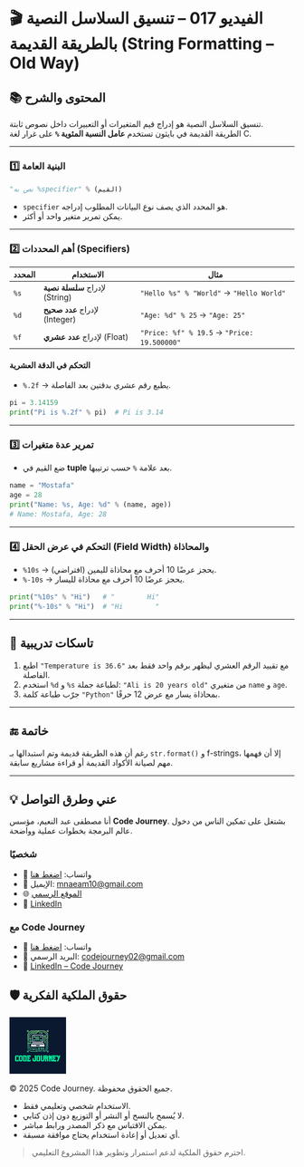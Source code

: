 # 🎬 الفيديو 017 – تنسيق السلاسل النصية بالطريقة القديمة (String Formatting – Old Way)

## 📚 المحتوى والشرح
تنسيق السلاسل النصية هو إدراج قيم المتغيرات أو التعبيرات داخل نصوص ثابتة.  
الطريقة القديمة في بايثون تستخدم **عامل النسبة المئوية `%`** على غرار لغة C.

---

### 1️⃣ البنية العامة
```python
"نص به %specifier" % (القيم)
```

* `specifier` هو المحدد الذي يصف نوع البيانات المطلوب إدراجه.
* يمكن تمرير متغير واحد أو أكثر.

---

### 2️⃣ أهم المحددات (Specifiers)

| المحدد | الاستخدام                      | مثال                                        |
| ------ | ------------------------------ | ------------------------------------------- |
| `%s`   | لإدراج **سلسلة نصية** (String) | `"Hello %s" % "World"` → `"Hello World"`    |
| `%d`   | لإدراج **عدد صحيح** (Integer)  | `"Age: %d" % 25` → `"Age: 25"`              |
| `%f`   | لإدراج **عدد عشري** (Float)    | `"Price: %f" % 19.5` → `"Price: 19.500000"` |

#### التحكم في الدقة العشرية

* `%.2f` → يطبع رقم عشري بدقتين بعد الفاصلة.

```python
pi = 3.14159
print("Pi is %.2f" % pi)  # Pi is 3.14
```

---

### 3️⃣ تمرير عدة متغيرات

* ضع القيم في **tuple** بعد علامة `%` حسب ترتيبها.

```python
name = "Mostafa"
age = 28
print("Name: %s, Age: %d" % (name, age))
# Name: Mostafa, Age: 28
```

---

### 4️⃣ التحكم في عرض الحقل (Field Width) والمحاذاة

* `%10s` → يحجز عرضًا 10 أحرف مع محاذاة لليمين (افتراضي).
* `%-10s` → يحجز عرضًا 10 أحرف مع محاذاة لليسار.

```python
print("%10s" % "Hi")   # "        Hi"
print("%-10s" % "Hi")  # "Hi        "
```

---

## 📝 تاسكات تدريبية

1. اطبع `"Temperature is 36.6"` مع تقييد الرقم العشري ليظهر برقم واحد فقط بعد الفاصلة.
2. استخدم `%d` و `%s` لطباعة جملة: `"Ali is 20 years old"` من متغيري `name` و `age`.
3. جرّب طباعة كلمة `"Python"` بمحاذاة يسار مع عرض 12 حرفًا.

---

## 🔚 خاتمة

رغم أن هذه الطريقة قديمة وتم استبدالها بـ `str.format()` و f-strings،
إلا أن فهمها مهم لصيانة الأكواد القديمة أو قراءة مشاريع سابقة.

---


## 💡 عني وطرق التواصل


أنا مصطفى عبد النعيم، مؤسس **Code Journey**.
بشتغل على تمكين الناس من دخول عالم البرمجة بخطوات عملية وواضحة.


### شخصيًا
- 💬 واتساب: [اضغط هنا](https://wa.me/201114938410)
- 📧 الإيميل: mnaeam10@gmail.com  
- 🌐 [الموقع الرسمي](https://mostafa-naeam-web.vercel.app/)  
- 💼 [LinkedIn](https://www.linkedin.com/in/mostafa-naeam/)

### مع Code Journey
- 💬 واتساب: [اضغط هنا](https://wa.me/201555303227)
- 📩 البريد الرسمي: codejourney02@gmail.com  
- 💼 [LinkedIn – Code Journey](https://www.linkedin.com/company/code-journey25/)


## 🛡 حقوق الملكية الفكرية

<img src="../images/1.png" alt="حقوق الملكية" width="100"/>

© 2025 Code Journey. جميع الحقوق محفوظة.  

- الاستخدام شخصي وتعليمي فقط.  
- لا يُسمح بالنسخ أو النشر أو التوزيع دون إذن كتابي.  
- يمكن الاقتباس مع ذكر المصدر ورابط مباشر.  
- أي تعديل أو إعادة استخدام يحتاج موافقة مسبقة.  

> احترم حقوق الملكية لدعم استمرار وتطوير هذا المشروع التعليمي.
